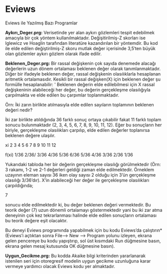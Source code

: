 # Eviews
Eviews ile Yazılmış Bazı Programlar

<b>Aykırı_Deger.prg:</b>
Verisetinde yer alan aykırı gözlemleri tespit edebilmek amacıyla bir çok yöntem kullanılmaktadır. Değişitirilmiş-Z skorları ise 
Iglewicz ve Hoaglin tarafından literatüre kazandırılan bir yöntemdir. Bu kod ile elde edilen değiştirilmiş-Z skoru mutlak değer içerisinde 3,5′ten büyük olan gözlemler aykırı gözlem olarak ifade edilir. 
<br>

<b>Beklenen_Deger.prg: </b>
Bir rassal değişkenin
çok sayıda denemede alacağı değerlerin uzun dönem ortalaması beklenen
değer olarak tanımlanmaktadır. Diğer bir ifadeyle beklenen değer, rassal
değişkenin olasılıklarla hesaplanan aritmetik ortalamasıdır. Kesikli bir rassal
değişken(X) için beklenen değer şu formülle hesaplanabilir:
'
Beklenen değerin elde edilebilmesi için X rassal
değişkeninin alabileceği her değer, bu değerin gerçekleşme olasılığıyla
çarpılmakta ve elde edilen bu çarpımlar toplanmaktadır.

Örn: İki zarın birlikte atılmasıyla elde edilen sayıların toplamının beklenen değeri
nedir?

İki zar birlikte atıldığında 36 farklı sonuç ortaya çıkabilir fakat 11
farklı toplam sonucu bulunmaktadır (2, 3, 4, 5, 6, 7, 8, 9, 10, 11, 12). Eğer
bu sonuçların her biriyle, gerçekleşme olasılıkları çarpılıp, elde edilen
değerler toplanırsa beklenen değere ulaşılır.

xi	2	3	4	5	6	7	8	9	10	11	12

f(xi)	1/36	 2/36/	 3/36	 4/36	 5/36	 6/36	 5/36	 4/36	 3/36	 2/36	 1/36

Yukarıdaki tabloda her bir değerin gerçekleşme olasılığı görülmektedir (Örn: 3 rakamı, 1-2 ve 2-1 değerleri geldiği zaman elde edilmektedir. Örneklem uzayının eleman sayısı 36 iken olay sayısı 2 olduğu için 3’ün gerçekleşme olasılığı 3/36’dır). X’in alabileceği her değer ile gerçekleşme olasılıkları çarpıldığında;

7

sonucu elde edilmektedir ki, bu değer beklenen değeri vermektedir. Bu
teorik değer (7) uzun dönemli ortalamayı göstermektedir yani bu iki zar atma
deneyinin çok kez tekrarlanması halinde elde edilen sonuçların ortalaması bu
teorik değere eşit olacaktır.

Bu deneyi Eviews programında yapabilmek için bu kodu Eviews’da çalıştırın* (Eviews’i açtıktan sonra File–> New –> Program yolunu izleyen, ekrana gelen pencereye bu kodu yapıştırıp, sol üst kısımdaki Run düğmesine basın, ekrana gelen mesaj kutusunda OK düğmesine basın).

<b>Uygun_Gecikme.prg:</b>
 Bu kodda Akaike bilgi kriterinden yararlanarak istenilen seri için otoregresif modelin uygun gecikme uzunluğuna karar vermeye yardımcı olacak Eviews kodu yer almaktadır.
